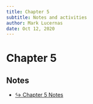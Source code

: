 ```yaml
---
title: Chapter 5
subtitle: Notes and activities
author: Mark Lucernas
date: Oct 12, 2020
---
```



# Chapter 5

## Notes

- [↪ Chapter 5 Notes](notes)


